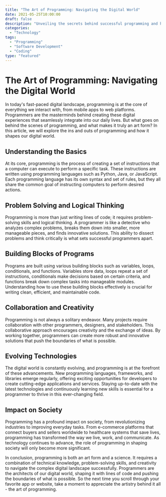 ```yaml
---
title: "The Art of Programming: Navigating the Digital World"
date: 2021-05-25T10:00:00
draft: false
description: "Unveiling the secrets behind successful programming and how it shapes our digital landscape."
categories:
  - "Technology"
tags:
  - "Programming"
  - "Software Development"
  - "Coding"
type: "featured"
---
```


# The Art of Programming: Navigating the Digital World

In today's fast-paced digital landscape, programming is at the core of everything we interact with, from mobile apps to web platforms. Programmers are the masterminds behind creating these digital experiences that seamlessly integrate into our daily lives. But what goes on behind the scenes of programming, and what makes it truly an art form? In this article, we will explore the ins and outs of programming and how it shapes our digital world.

## Understanding the Basics

At its core, programming is the process of creating a set of instructions that a computer can execute to perform a specific task. These instructions are written using programming languages such as Python, Java, or JavaScript. Each programming language has its own syntax and set of rules, but they all share the common goal of instructing computers to perform desired actions.

## Problem Solving and Logical Thinking

Programming is more than just writing lines of code; it requires problem-solving skills and logical thinking. A programmer is like a detective who analyzes complex problems, breaks them down into smaller, more manageable pieces, and finds innovative solutions. This ability to dissect problems and think critically is what sets successful programmers apart.

## Building Blocks of Programs

Programs are built using various building blocks such as variables, loops, conditionals, and functions. Variables store data, loops repeat a set of instructions, conditionals make decisions based on certain criteria, and functions break down complex tasks into manageable modules. Understanding how to use these building blocks effectively is crucial for writing clean, efficient, and maintainable code.

## Collaboration and Creativity

Programming is not always a solitary endeavor. Many projects require collaboration with other programmers, designers, and stakeholders. This collaborative approach encourages creativity and the exchange of ideas. By working together, programmers can create more robust and innovative solutions that push the boundaries of what is possible.

## Evolving Technologies

The digital world is constantly evolving, and programming is at the forefront of these advancements. New programming languages, frameworks, and libraries emerge regularly, offering exciting opportunities for developers to create cutting-edge applications and services. Staying up-to-date with the latest technologies and continuously learning new skills is essential for a programmer to thrive in this ever-changing field.

## Impact on Society

Programming has a profound impact on society, from revolutionizing industries to improving everyday tasks. From e-commerce platforms that connect buyers and sellers worldwide to healthcare systems that save lives, programming has transformed the way we live, work, and communicate. As technology continues to advance, the role of programming in shaping society will only become more significant.

In conclusion, programming is both an art form and a science. It requires a combination of technical knowledge, problem-solving skills, and creativity to navigate the complex digital landscape successfully. Programmers are the architects of our digital world, shaping it with lines of code and pushing the boundaries of what is possible. So the next time you scroll through your favorite app or website, take a moment to appreciate the artistry behind it all - the art of programming.
